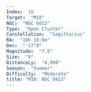 ```yaml
---
Index:  18
Target:  "M18"
NGC:  "NGC 6613"
Type:  "Open Cluster"
Constellation:  "Sagittarius"
RA:  "18h 19.9m"
Dec:  "-17°8"
Magnitude:  "7.5"
Size:  "9"
DistanceLy:  "4,900"
Season:  "Summer"
Difficulty:  "Moderate"
title: "M18: NGC 6613"
---
```

